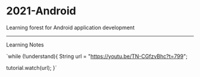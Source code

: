 # 2021-Android
Learning forest for Android application development


---

Learning Notes

`while (!understand){
  String url = "https://youtu.be/TN-CGfzvBhc?t=799";
  
  tutorial.watch(url);
 }`
